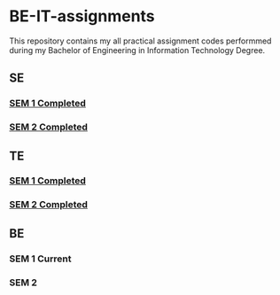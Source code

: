 # BE-IT-assignments
This repository contains my all practical assignment codes performmed during my Bachelor of Engineering in Information Technology Degree.

## SE 
### [SEM 1 Completed](https://github.com/AyanGadpal/BE-IT-assignments/tree/master/SE/SEM%201)
### [SEM 2 Completed](https://github.com/AyanGadpal/BE-IT-assignments/tree/master/SE/SEM%202)

## TE
### [SEM 1 Completed](https://github.com/AyanGadpal/BE-IT-assignments/tree/master/TE/Sem%201)
### [SEM 2 Completed](https://github.com/AyanGadpal/BE-IT-assignments/tree/master/TE/Sem%202)

## BE
### SEM 1 Current
### SEM 2
